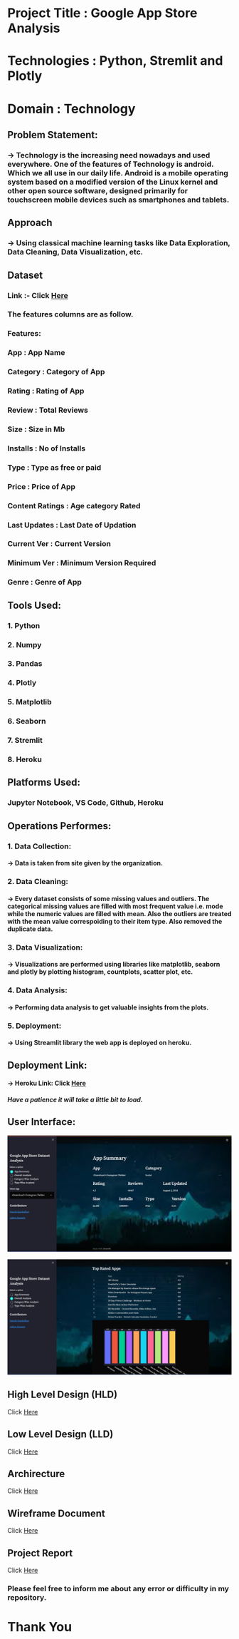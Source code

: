 # Project Title : Google App Store Analysis
# Technologies : Python, Stremlit and Plotly
# Domain : Technology

## Problem Statement:
### -> Technology is the increasing need nowadays and used everywhere. One of the features of Technology is android. Which we all use in our daily life. Android is a mobile operating system based on a modified version of the Linux kernel and other open source software, designed primarily for touchscreen mobile devices such as smartphones and tablets.

## Approach
### -> Using classical machine learning tasks like Data Exploration, Data Cleaning, Data Visualization, etc.

## Dataset
### Link :- Click [Here](https://drive.google.com/drive/folders/1FkmFVL8wlJmQWP1z52TD8PlhOJhitTyI)
### The features columns are as follow.

### Features:
### App : App Name
### Category : Category of App
### Rating : Rating of App
### Review : Total Reviews 
### Size : Size in Mb
### Installs : No of Installs
### Type : Type as free or paid
### Price : Price of App
### Content Ratings : Age category Rated
### Last Updates : Last Date of Updation
### Current Ver : Current Version 
### Minimum Ver : Minimum Version Required
### Genre : Genre of App





## Tools Used:
### 1. Python 
### 2. Numpy 
### 3. Pandas
### 4. Plotly
### 5. Matplotlib
### 6. Seaborn 
### 7. Stremlit
### 8. Heroku




## Platforms Used:
### Jupyter Notebook, VS Code, Github, Heroku 




## Operations Performes:
### 1. Data Collection: 
#### -> Data is taken from site given by the organization.
### 2. Data Cleaning:
#### -> Every dataset consists of some missing values and outliers. The categorical missing values are filled with most frequent value i.e. mode while the numeric values are filled with mean. Also the outliers are treated with the mean value correspoiding to their item type. Also removed the duplicate data.
### 3. Data Visualization: 
#### -> Visualizations are performed using libraries like matplotlib, seaborn and plotly by plotting histogram, countplots, scatter plot, etc.
### 4. Data Analysis: 
#### -> Performing data analysis to get valuable insights from the plots.
### 5. Deployment:
#### -> Using Streamlit library the web app is deployed on heroku.



## Deployment Link:
#### -> Heroku Link: Click [Here](https://google-apps-store-analysis.herokuapp.com/)
##### Have a patience it will take a little bit to load.



## User Interface:
![](https://github.com/adityanaranje/Google-App-Store-Analysis-Ineuron-Internship/blob/main/img1.jpg)

![](https://github.com/adityanaranje/Google-App-Store-Analysis-Ineuron-Internship/blob/main/img2.jpg)


## High Level Design (HLD)
Click [Here](https://drive.google.com/file/d/1gD1E-nLN9FZIsrCl4pT73ASjN2a2Ecsv/view?usp=sharing)


## Low Level Design (LLD)
Click [Here](https://drive.google.com/file/d/1jCoclqPnYnkD71jeSHkNXXO9LF4Idn3e/view?usp=sharing)


## Archirecture
Click [Here](https://drive.google.com/file/d/1-Hjh6kW1j8MW75hXg88hK2GcWyBJg3Kl/view?usp=sharing)


## Wireframe Document
Click [Here](https://drive.google.com/file/d/1rkoovjreKGkd6lL4NpKym1cDCHTM8AOm/view?usp=sharing)


## Project Report
Click [Here](https://docs.google.com/presentation/d/1T9OjrWsSReIsp9xt9diQFmdzePlOzCHT/edit?usp=sharing&ouid=107047844624939518429&rtpof=true&sd=true)

### Please feel free to inform me about any error or difficulty in my repository.
# Thank You
